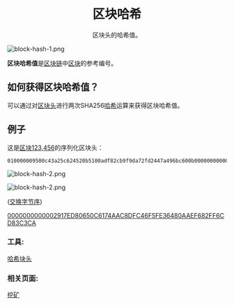# <center>区块哈希</center>
<center>区块头的哈希值。</center>

![block-hash-1.png](img/block-hash-1%20(1).png)

**区块哈希值**是[区块链](../../../Beginners/How%20Bitcoin%20Works/2.Mining/1.Blockchain/Blockchain.md)中[区块](../../../Beginners/How%20Bitcoin%20Works/2.Mining/2.Blocks/Blocks.md)的参考编号。

## 如何获得区块哈希值？
可以通过对[区块头](../block-header/block-header.md)进行两次SHA256[哈希](../../Other/Hash%20Function/Hash%20Function.md)运算来获得区块哈希值。

## 例子

这是[区块123,456](https://learnmeabitcoin.com/explorer/block/0000000000002917ED80650C6174AAC8DFC46F5FE36480AAEF682FF6CD83C3CA)的序列化区块头：
```
010000009500c43a25c624520b5100adf82cb9f9da72fd2447a496bc600b0000000000006cd862370395dedf1da2841ccda0fc489e3039de5f1ccddef0e834991a65600ea6c8cb4db3936a1ae3143991
```
![block-hash-2.png](img/block-hash-2.svg)

![block-hash-2.png](img/block-hash-2.svg)

([交换字节序](https://learnmeabitcoin.com/tools/swapendian))

[0000000000002917ED80650C6174AAC8DFC46F5FE36480AAEF682FF6CD83C3CA](https://learnmeabitcoin.com/explorer/block/0000000000002917ED80650C6174AAC8DFC46F5FE36480AAEF682FF6CD83C3CA)


### 工具:
[哈希块头](https://learnmeabitcoin.com/tools/hashblockheader)

### 相关页面:
[挖矿](../../Mining/Mining.md)